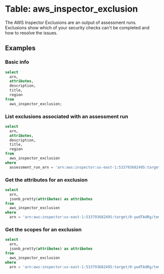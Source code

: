 # Table: aws_inspector_exclusion

The AWS Inspector Exclusions are an output of assessment runs. Exclusions show which of your security checks can't be completed and how to resolve the issues.

## Examples

### Basic info

```sql
select
  arn,
  attributes,
  description,
  title,
  region
from
  aws_inspector_exclusion;
```

### List exclusions associated with an assessment run

```sql
select
  arn,
  attributes,
  description,
  title,
  region
from
  aws_inspector_exclusion
where
  assessment_run_arn = 'arn:aws:inspector:us-east-1:533793682495:target/0-ywdTAdRg/template/0-rY1J4B4f/run/0-LRRwpQFz';
```

### Get the attributes for an exclusion

```sql
select
  arn,
  jsonb_pretty(attributes) as attributes
from
  aws_inspector_exclusion
where
  arn = 'arn:aws:inspector:us-east-1:533793682495:target/0-ywdTAdRg/template/0-rY1J4B4f/run/0-LRRwpQFz/exclusion/0-xNJPDc3o';
```

### Get the scopes for an exclusion

```sql
select
  arn,
  jsonb_pretty(attributes) as attributes
from
  aws_inspector_exclusion
where
  arn = 'arn:aws:inspector:us-east-1:533793682495:target/0-ywdTAdRg/template/0-rY1J4B4f/run/0-LRRwpQFz/exclusion/0-xNJPDc3o';
```